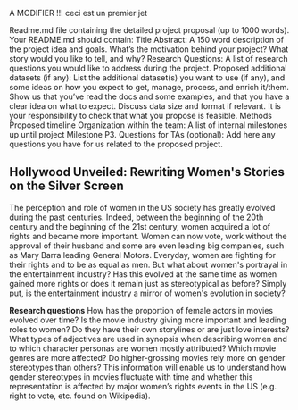 A MODIFIER !!! ceci est un premier jet

Readme.md file containing the detailed project proposal (up to 1000 words). Your README.md should contain:
Title
Abstract: A 150 word description of the project idea and goals. What’s the motivation behind your project? What story would you like to tell, and why?
Research Questions: A list of research questions you would like to address during the project.
Proposed additional datasets (if any): List the additional dataset(s) you want to use (if any), and some ideas on how you expect to get, manage, process, and enrich it/them. Show us that you’ve read the docs and some examples, and that you have a clear idea on what to expect. Discuss data size and format if relevant. It is your responsibility to check that what you propose is feasible.
Methods
Proposed timeline
Organization within the team: A list of internal milestones up until project Milestone P3.
Questions for TAs (optional): Add here any questions you have for us related to the proposed project.

## Hollywood Unveiled: Rewriting Women's Stories on the Silver Screen

The perception and role of women in the US society has greatly evolved during the past centuries. Indeed, between the beginning of the 20th century and the beginning of the 21st century,
women acquired a lot of rights and became more important. Women can now vote, work without the approval of their husband and some are even leading big companies, such as Mary Barra leading General Motors. 
Everyday, women are fighting for their rights and to be as equal as men. But what about women's portrayal in the entertainment industry? Has this evolved at the same time as women gained more rights or does it remain just as stereotypical as before? 
Simply put, is the entertainment industry a mirror of women's evolution in society?

**Research questions**
How has the proportion of female actors in movies evolved over time? 
Is the movie industry giving more important and leading roles to women? Do they have their own storylines or are just love interests?
What types of adjectives are used in synopsis when describing women and to which character personas are women mostly attributed?
Which movie genres are more affected?
Do higher-grossing movies rely more on gender stereotypes than others?
This information will enable us to understand how gender stereotypes in movies fluctuate with time and whether this representation is affected by major women’s rights events in the US (e.g. right to vote, etc. found on Wikipedia). 
